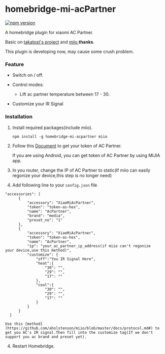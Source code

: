 # homebridge-mi-acPartner
[![npm version](https://badge.fury.io/js/homebridge-mi-acpartner.svg)](https://badge.fury.io/js/homebridge-mi-acpartner)

A homebridge plugin for xiaomi AC Partner.

Basic on [takatost's project](https://github.com/takatost/homebridge-mi-ac-partner) and [miio](https://github.com/aholstenson/miio),**thanks**.

This plugin is developing now, may cause some crush problem. 

### Feature

* Switch on / off.

* Control modes:

  - Lift ac partner temperature between 17 - 30. 
  
* Customize your IR Signal
  
### Installation

1. Install required packages(include miio).

   ```
   npm install -g homebridge-mi-acpartner miio
   ```
   
   
2. Follow this [Document](https://github.com/aholstenson/miio/blob/master/docs/management.md#getting-the-token-of-a-device) to get your token of AC Partner.
   
   If you are using Android, you can get token of AC Partner by using MIJIA app.
   
   
4. In you router, change the IP of AC Partner to static(If miio can easily regonize your device,this step is no longer need) 
   
   
3. Add following line to your `config.json` file
  
  ```
  "accessories": [
        {
            "accessory": "XiaoMiAcPartner",
            "token": "token-as-hex",
            "name": "AcPartner",
            "brand": "media",
            "preset_no": "1"
        },
        {
            "accessory": "XiaoMiAcPartner",
            "token": "token-as-hex",
            "name": "AcPartner",
            "ip": "your_ac_partner_ip_address(if miio can't regonize your device,use this method)",
            "customize": {
                "off":"You IR Signal Here",
                "heat":{
                    "30": "",
                    "29": "",
                    "17": ""
                },
                "cool":{
                    "30": "",
                    "29": "",
                    "17": ""
                }
            }
        }
    ]
```
    
    Use this [method](https://github.com/aholstenson/miio/blob/master/docs/protocol.md#) to get you AC's IR signal.Then fill into the customize tag(If we don't support you ac brand and preset yet).
    
    
 4. Restart Homebridge.
